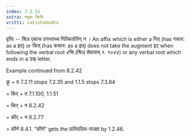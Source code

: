 ```yaml
---
index: 7.2.11
sutra: श्र्युकः किति
vritti: satishabodha
---
```






वृत्तिः -- श्रिञ एकाच उगन्‍ताच्‍च गित्‍कितोरिण् न । An affix which is either a गित् (has गकार: as a इत्) or कित् (has ककार: as a इत्) does not take the augment इट् when following the verbal root √श्रि (श्रिञ् सेवायाम् १. १०४४) or any verbal root which ends in a उक् letter.


Example continued from 8.2.42


कॄ + त 7.2.11 stops 7.2.35 and 1.1.5 stops 7.3.84

= किर् + त 7.1.100, 1.1.51

= किर् + न 8.2.42

= कीर् + न 8.2.77

= कीर्ण 8.4.1. “कीर्ण” gets the प्रातिपदिक-सञ्ज्ञा by 1.2.46.

